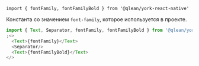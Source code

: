 `import { fontFamily, fontFamilyBold } from '@qlean/york-react-native'`

Константа со значением `font-family`, которое используется в проекте.

```js
import { Text, Separator, fontFamily, fontFamilyBold } from '@qlean/york-react-native'
;<>
  <Text>{fontFamily}</Text>
  <Separator/>
  <Text>{fontFamilyBold}</Text>
</>
```
